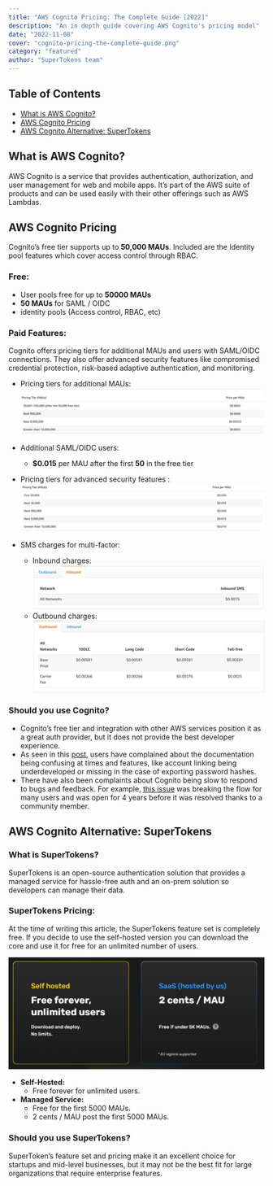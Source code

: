 ```yaml
---
title: "AWS Cognito Pricing: The Complete Guide [2022]"
description: "An in depth guide covering AWS Cognito's pricing model"
date: "2022-11-08"
cover: "cognito-pricing-the-complete-guide.png"
category: "featured"
author: "SuperTokens team"
---
```



## Table of Contents
- [What is AWS Cognito?](#what-is-aws-cognito)
- [AWS Cognito Pricing](#aws-cognito-pricing)
- [AWS Cognito Alternative: SuperTokens](#aws-cognito-alternative-supertokens)


## What is AWS Cognito?

AWS Cognito is a service that provides authentication, authorization, and user management for web and mobile apps. It’s part of the AWS suite of products and can be used easily with their other offerings such as AWS Lambdas.

## AWS Cognito Pricing

Cognito’s free tier supports up to **50,000 MAUs**. Included are the Identity pool features which cover access control through RBAC.

### Free:
- User pools free for up to **50000 MAUs**
- **50 MAUs** for SAML / OIDC
- identity pools (Access control, RBAC, etc)

### Paid Features:
Cognito offers pricing tiers for additional MAUs and users with SAML/OIDC connections. They also offer advanced security features like compromised credential protection, risk-based adaptive authentication, and monitoring.
- Pricing tiers for additional MAUs:
![Cognito pricing tiers](./cognito_pricing_tiers.png)
- Additional SAML/OIDC users:
  - **$0.015** per MAU after the first **50** in the free tier
- Pricing tiers for advanced security features : 
![Cognito security pricing](./cognito_security_pricing.png)

- SMS charges for multi-factor: 
  - Inbound charges:
  ![sms inbound charge](./cognito_sms_pricing_inbound.png)
  - Outbound charges:
  ![sms outbound charge](./cognito_sms_pricing_outbound.png)

### Should you use Cognito?
- Cognito’s free tier and integration with other AWS services position it as a great auth provider, but it does not provide the best developer experience.
- As seen in this [post](https://theburningmonk.com/2021/03/the-case-for-and-against-amazon-cognito/), users have complained about the documentation being confusing at times and features, like account linking being underdeveloped or missing in the case of exporting password hashes.
- There have also been complaints about Cognito being slow to respond to bugs and feedback. For example, [this issue](https://github.com/aws-amplify/amplify-js/issues/987) was breaking the flow for many users and was open for 4 years before it was resolved thanks to a community member.

## AWS Cognito Alternative: SuperTokens

### What is SuperTokens?
SuperTokens is an open-source authentication solution that provides a managed service for hassle-free auth and an on-prem solution so developers can manage their data.

### SuperTokens Pricing:
At the time of writing this article, the SuperTokens feature set is completely free. If you decide to use the self-hosted version you can download the core and use it for free for an unlimited number of users.

![SuperTokens Pricing](./supertokens_pricing.png)

- **Self-Hosted:**
  - Free forever for unlimited users.
- **Managed Service:**
  - Free for the first 5000 MAUs.
  - 2 cents / MAU post the first 5000 MAUs.

### Should you use SuperTokens?
SuperToken’s feature set and pricing make it an excellent choice for startups and mid-level businesses, but it may not be the best fit for large organizations that require enterprise features.
